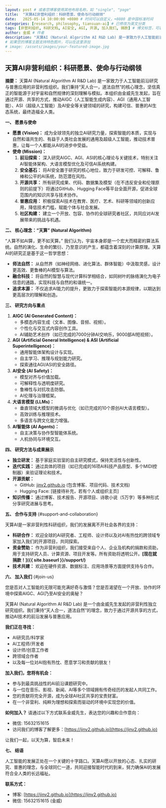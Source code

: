 ```yaml
---
layout: post # 或者您博客使用其他布局名称，如 "single", "page"
title:  "天算AI非营利组织：科研愿景、使命与行动纲领"
date:   2025-05-14 10:00:00 +0800 # 时间可以自定义，+0800 是中国标准时间
categories: [research, philosophy, tiansuan-ai] # 已修改为英文分类
tags: [非营利组织, 科研文档, AI安全, AGI, 开源, 加入我们, 捐款] # 博文标签，可以自定义
author: 金威 # 作者
description: "天算AI (Natural Algorithm AI R&D Lab) 是一家致力于人工智能前沿研究与普惠应用的非营利性组织。本文阐述了其科研愿景、使命、核心理念、研究方向、合作方式以及如何加入和支持我们。" # 博文摘要
# 如果您的博客主题支持特色图片，可以在这里添加
# image: /assets/images/your-featured-image.jpg 
---
```


## 天算AI非营利组织：科研愿景、使命与行动纲领

**摘要：**
天算AI (Natural Algorithm AI R&D Lab) 是一家致力于人工智能前沿研究与普惠应用的非营利性组织。我们秉持“天人合一，道法自然”的核心理念，坚信真正的智能源于对宇宙和自然规律的深刻理解与模拟。本组织由金威先生发起，旨在通过开源、共享的方式，推动AIGC（人工智能生成内容）、AGI（通用人工智能）、ASI（超级人工智能）及AI安全等关键领域的研究，构建可信、普惠的AI生态系统，最终造福全人类。

**一、 愿景与使命**

*   **愿景 (Vision)：** 成为全球领先的独立AI研究力量，探索智能的本质，实现与自然和谐共生的、有益于人类社会发展的通用及超级人工智能，推动技术普惠，让每一个人都能从AI的进步中受益。
*   **使命 (Mission)：**
    1.  **前沿探索：** 深入研究AIGC、AGI、ASI的核心理论与关键技术，特别关注AI智能体架构、大语言模型优化及可信AI系统构建。
    2.  **安全基石：** 将AI安全置于研究的核心地位，致力于研发可控、可解释、鲁棒和公平的AI系统，防范潜在风险。
    3.  **开源共享：** 所有研究成果、代码、数据集及模型（在不违反安全和伦理原则的前提下）将通过GitHub、Hugging Face等平台全面开源，促进全球范围内的知识共享与技术协作。
    4.  **普惠应用：** 积极探索AI技术在教育、医疗、艺术、科研等领域的创新应用，降低技术门槛，赋能个体与社会发展。
    5.  **社区构建：** 建立一个开放、包容、协作的全球研究者社区，共同应对AI发展带来的挑战与机遇。

**二、 核心理念：“天算” (Natural Algorithm)**

“人算不如AI算，更不如天算。” 我们认为，宇宙本身即是一个宏大而精密的算法系统。自然的演化、生命的繁衍、乃至意识的产生，都蕴含着深刻的计算原理。天算AI的研究正是基于这一哲学思想：
*   **师法自然：** 从自然界（如神经网络、进化算法、群体智能）中汲取灵感，设计更高效、更鲁棒的AI模型与算法。
*   **融合科技：** 将自然的智慧与现代计算科学相结合，如同树叶的脉络演化为电子信息的通路，实现科技与自然的和谐统一。
*   **追求本源：** 不仅追求AI能力的提升，更致力于探索智能的本源规律，以期达到更高层次的理解和创造。

**三、 研究方向与重点**

1.  **AIGC (AI Generated Content)：**
    *   多模态内容生成（文本、图像、音频、视频）。
    *   个性化与交互式内容创作工具。
    *   AI辅助艺术创作（如已完成的7000分钟AI交响乐，9000部AI短视频）。
2.  **AGI (Artificial General Intelligence) & ASI (Artificial Superintelligence)：**
    *   通用智能体架构设计与实现。
    *   自主学习、推理与规划能力研究。
    *   探索通往AGI/ASI的安全路径。
3.  **AI安全 (AI Safety)：**
    *   模型对齐与价值加载。
    *   可解释性与透明度研究。
    *   鲁棒性与对抗攻击防御。
    *   AI伦理与治理框架。
4.  **大语言模型 (LLMs)：**
    *   垂直领域大模型的微调与优化（如已完成的10个原创AI大语言模型）。
    *   高效训练与推理技术。
    *   多语言与跨文化能力增强。
5.  **AI智能体 (AI Agents)：**
    *   自主决策与协作型智能体系统。
    *   人机协同与环境交互。

**四、 研究方法与成果展示**

*   **独立研发：** 基于家庭实验室的自主研究模式，保持灵活性与创新性。
*   **迭代实践：** 通过具体的项目（如已完成的16项AI科技产品原型、多个MIDI控制器）来验证理论和技术。
*   **开源贡献：**
    *   GitHub: [jinv2.github.io](https://jinv2.github.io) (包含博客、项目代码、技术文档)
    *   Hugging Face: [链接待补充，若有个人或组织主页]
*   **知识传播：** 通过博客、技术报告、开源项目、诗歌小说（5万字）等多种形式分享研究进展与思考。

**五、 合作与支持** {#support-and-collaboration} 
<!-- 修改处：锚点改为英文 -->

天算AI是一家非营利性科研组织，我们的发展离不开社会各界的支持：
*   **科研合作：** 欢迎全球的AI研究者、工程师、设计师以及对AI有热忱的跨领域专家加入我们的开源项目，共同探索。
*   **资金赞助：** 作为非营利组织，我们接受来自个人、企业及机构的捐款和资助，用于支持研究人员、计算资源、项目开发等。所有资助将透明公开。**[现在就捐款！]({{ site.baseurl }}/support/)** 
*   **技术共建：** 欢迎在硬件资源、数据标注、应用场景等方面提供支持与合作。

**六、 加入我们** {#join-us}
<!-- 修改处：锚点改为英文 -->

您是否对人工智能的无限可能充满好奇与激情？您是否渴望在一个开放、协作的环境中探索AIGC、AGI乃至AI安全的奥秘？

天算AI (Natural Algorithm AI R&D Lab) 是一个由金威先生发起的非营利性独立研究组织。我们秉持“天人合一，道法自然”的理念，致力于通过开源共享的方式，推动AI技术的前沿发展与普惠应用。

**我们正在寻找：**
*   AI研究员/科学家
*   AI工程师/开发者
*   设计师/创意工作者
*   跨领域合作者
*   以及每一位对AI抱有热忱、愿意学习和贡献的朋友！

**加入我们，您将有机会：**
*   参与到最具挑战性的AI前沿课题研究中。
*   与一位在音乐、影视、新闻、AI等多个领域拥有传奇经历的发起人共同工作。
*   您的贡献将完全开源，成为全球AI社区共享的宝贵财富。
*   在一个非营利、纯粹为理想和探索而驱动的环境中实现您的价值。

**如何加入？**
请通过以下方式联系金威先生，表达您的兴趣和合作意向：
*   微信: 15632151615
*   访问我们的博客了解更多：[https://jinv2.github.io](https://jinv2.github.io)

让我们一起，以天为算，智启未来！

**七、 结语**

人工智能的发展正处在一个关键的十字路口。天算AI愿以开放的心态、扎实的研究、普惠的理念，与全球同仁一道，共同迎接智能时代的到来，努力确保AI的发展符合全人类的长远福祉。

**联系方式：**
*   博客: [https://jinv2.github.io](https://jinv2.github.io)
*   微信: 15632151615 (金威)
